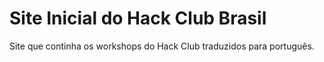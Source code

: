 # Site Inicial do Hack Club Brasil

Site que continha os workshops do Hack Club traduzidos para português.
